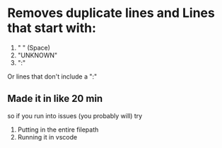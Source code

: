 # Removes duplicate lines and Lines that start with:
1. " " (Space)
1. "UNKNOWN"
1. ":"

Or lines that don't include a ":"

## Made it in like 20 min

so if you run into issues (you probably will) try 
1. Putting in the entire filepath
1. Running it in vscode
